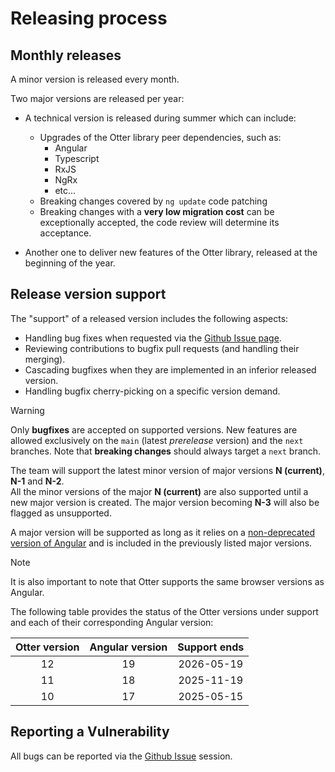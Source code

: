 # Releasing process

## Monthly releases

A minor version is released every month.

Two major versions are released per year:

- A technical version is released during summer which can include:
  - Upgrades of the Otter library peer dependencies, such as:
    - Angular
    - Typescript
    - RxJS
    - NgRx
    - etc...
  - Breaking changes covered by `ng update` code patching
  - Breaking changes with a **very low migration cost** can be exceptionally accepted, the code review will determine its acceptance.

- Another one to deliver new features of the Otter library, released at the beginning of the year.

## Release version support

The "support" of a released version includes the following aspects:

- Handling bug fixes when requested via the [Github Issue page](https://github.com/AmadeusITGroup/otter/issues).
- Reviewing contributions to bugfix pull requests (and handling their merging).
- Cascading bugfixes when they are implemented in an inferior released version.
- Handling bugfix cherry-picking on a specific version demand.

> [!WARNING]
> Only **bugfixes** are accepted on supported versions. New features are allowed exclusively on the `main` (latest *prerelease* version) and the `next` branches.
> Note that **breaking changes** should always target a `next` branch.

The team will support the latest minor version of major versions **N (current)**, **N-1** and **N-2**.\
All the minor versions of the major **N (current)** are also supported until a new major version is created.
The major version becoming **N-3** will also be flagged as unsupported.

A major version will be supported as long as it relies on a [non-deprecated version of Angular](https://angular.io/guide/releases#support-policy-and-schedule) and is included in the previously listed major versions.

> [!NOTE]
> It is also important to note that Otter supports the same browser versions as Angular.

The following table provides the status of the Otter versions under support and each of their corresponding Angular version:

| Otter version | Angular version | Support ends |
| :-----------: | :-------------: | :----------: |
|      12       |       19        |  2026-05-19  |
|      11       |       18        |  2025-11-19  |
|      10       |       17        |  2025-05-15  |

## Reporting a Vulnerability

All bugs can be reported via the [Github Issue](https://github.com/AmadeusITGroup/otter/issues) session.
